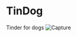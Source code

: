 # TinDog
Tinder for dogs
![Capture](https://user-images.githubusercontent.com/68068160/170939793-db182a4d-8380-43ec-bbb0-595d2dc6eebb.JPG)
